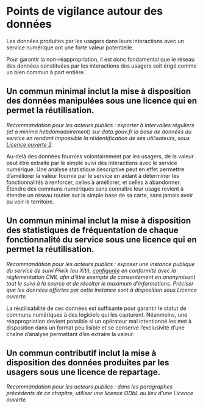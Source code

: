 # Points de vigilance autour des données

Les données produites par les usagers dans leurs interactions avec un service numérique ont une forte valeur potentielle. 

Pour garantir la non-réappropriation, il est donc fondamental que le réseau des données constituées par les interactions des usagers soit érigé comme un bien commun à part entière.

## Un commun minimal inclut la mise à disposition des données manipulées sous une licence qui en permet la réutilisation. <a id="publier-donnees"></a>

_Recommandation pour les acteurs publics : exporter à intervalles réguliers \(et a minima hebdomadairement\) sur data.gouv.fr la base de données du service en rendant impossible la réidentification de ses utilisateurs, sous_ [_Licence ouverte 2_](https://www.etalab.gouv.fr/wp-content/uploads/2017/04/ETALAB-Licence-Ouverte-v2.0.pdf)_._

Au-delà des données fournies volontairement par les usagers, de la valeur peut être extraite par le simple suivi des interactions avec le service numérique. Une analyse statistique descriptive peut en effet permettre d’améliorer la valeur fournie par le service en aidant à déterminer les fonctionnalités à renforcer, celles à améliorer, et celles à abandonner. Étendre des communs numériques sans connaître leur usage revient à étendre un réseau routier sur la simple base de sa carte, sans jamais avoir pu voir le territoire.

## Un commun minimal inclut la mise à disposition des statistiques de fréquentation de chaque fonctionnalité du service sous une licence qui en permet la réutilisation. <a id="ouvrir-stats"></a>

_Recommandation pour les acteurs publics : exposer une instance publique du service de suivi Piwik \(ou Xiti\),_ [_configurée_](https://www.cnil.fr/fr/solutions-pour-la-mesure-daudience) _en conformité avec la règlementation CNIL afin d’être exempté de consentement en anonymisant tout le suivi à la source et de récolter le maximum d’informations. Préciser que les données offertes par cette instance sont à disposition sous Licence ouverte._

La réutilisabilité de ces données est suffisante pour garantir le statut de communs numériques à des logiciels qui les capturent. Néanmoins, une réappropriation devient possible si un opérateur mal intentionné les met à disposition dans un format peu lisible et se conserve l’exclusivité d’une chaîne d’analyse permettant d’en extraire la valeur.

## Un commun contributif inclut la mise à disposition des données produites par les usagers sous une licence de repartage. <a id="ouvrir-donnees-repartage"></a>

_Recommandation pour les acteurs publics : dans les paragraphes précédents de ce chapitre, utiliser une licence ODbL au lieu d’une Licence ouverte._

